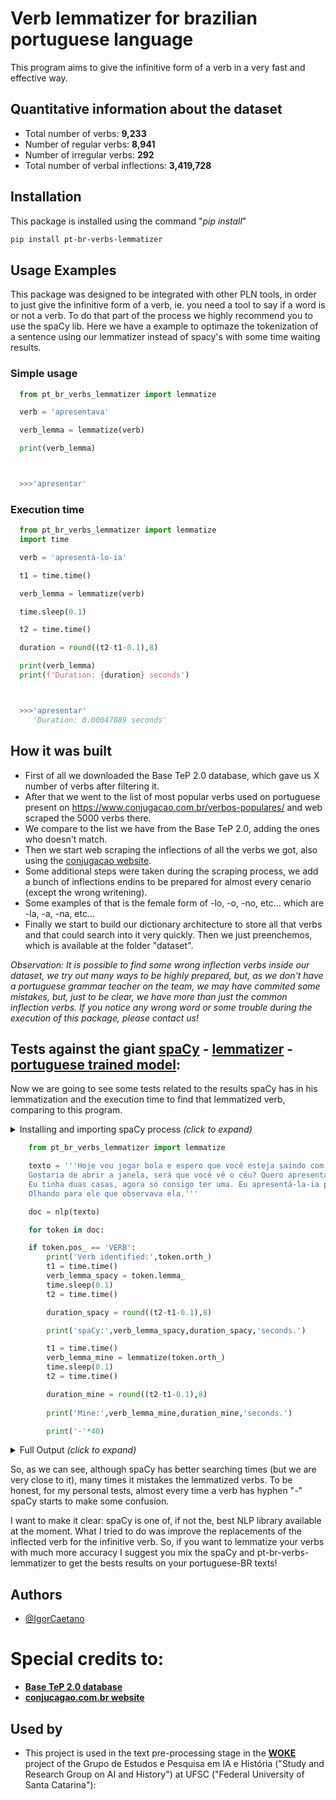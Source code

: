 # Verb lemmatizer for brazilian portuguese language

This program aims to give the infinitive form of a verb in a very fast and effective way.

## Quantitative information about the dataset

- Total number of verbs: **9,233**
- Number of regular verbs: **8,941**
- Number of irregular verbs: **292**
- Total number of verbal inflections: **3,419,728**

## Installation

This package is installed using the command "*pip install*"
```bash
pip install pt-br-verbs-lemmatizer
```

## Usage Examples
This package was designed to be integrated with other PLN tools, in order to just give the infinitive form of a verb, ie. you need a tool to say if a word is or not a verb. To do that part of the process we highly recommend you to use the spaCy lib. Here we have a example to optimaze the tokenization of a sentence using our lemmatizer instead of spacy's with some time waiting results.

### Simple usage

```python
  from pt_br_verbs_lemmatizer import lemmatize

  verb = 'apresentava'

  verb_lemma = lemmatize(verb)

  print(verb_lemma)



  >>>'apresentar'
```

### Execution time

```python
  from pt_br_verbs_lemmatizer import lemmatize
  import time

  verb = 'apresentá-lo-ia'

  t1 = time.time()

  verb_lemma = lemmatize(verb)

  time.sleep(0.1)

  t2 = time.time()

  duration = round((t2-t1-0.1),8)

  print(verb_lemma)
  print(f'Duration: {duration} seconds')



  >>>'apresentar'
     'Duration: 0.00047889 seconds'
```

## How it was built
- First of all we downloaded the Base TeP 2.0 database, which gave us X number of verbs after filtering it. 
- After that we went to the list of most popular verbs used on portuguese present on https://www.conjugacao.com.br/verbos-populares/ and web scraped the 5000 verbs there.
- We compare to the list we have from the Base TeP 2.0, adding the ones who doesn't match.
- Then we start web scraping the inflections of all the verbs we got, also using the [conjugacao website](https://www.conjugacao.com.br).
- Some additional steps were taken during the scraping process, we add a bunch of inflections endins to be prepared for almost every cenario (except the wrong writening).
- Some examples of that is the female form of -lo, -o, -no, etc... which are -la, -a, -na, etc...
- Finally we start to build our dictionary architecture to store all that verbs and that could search into it very quickly. Then we just preenchemos, which is available at the folder "dataset".

_Observation: It is possible to find some wrong inflection verbs inside our dataset, we try out many ways to be highly prepared, but, as we don't have a portuguese grammar teacher on the team, we may have commited some mistakes, but, just to be clear, we have more than just the common inflection verbs. If you notice any wrong word or some trouble during the execution of this package, please contact us!_

## Tests against the giant **[spaCy](https://spacy.io/)** - **[lemmatizer](https://spacy.io/api/lemmatizer)** - **[portuguese trained model](https://spacy.io/models/pt)**:
Now we are going to see some tests related to the results spaCy has in his lemmatization and the execution time to find that lemmatized verb, comparing to this program.

<details>
  <summary>Installing and importing spaCy process  <i>(click to expand)</i></summary>
  <br><br>
  
  ```bash
  pip install -U spacy
  pip install -U spacy-lookups-data
  python -m spacy download pt_core_news_lg
  
  import spacy
  nlp = spacy.load('pt_core_news_lg',enable=["tok2vec","lemmatizer","morphologizer"])
  ```
</details>

```python
    from pt_br_verbs_lemmatizer import lemmatize

    texto = '''Hoje vou jogar bola e espero que você esteja saindo com seus amigos também.
    Gostaria de abrir a janela, será que você vê o céu? Quero apresentá-la para meus pais.
    Eu tinha duas casas, agora só consigo ter uma. Eu apresentá-la-ia para vocês ontem!
    Olhando para ele que observava ela.'''

    doc = nlp(texto)

    for token in doc:

    if token.pos_ == 'VERB':
        print('Verb identified:',token.orth_)
        t1 = time.time()
        verb_lemma_spacy = token.lemma_
        time.sleep(0.1)
        t2 = time.time()

        duration_spacy = round((t2-t1-0.1),8)

        print('spaCy:',verb_lemma_spacy,duration_spacy,'seconds.')

        t1 = time.time()
        verb_lemma_mine = lemmatize(token.orth_)
        time.sleep(0.1)
        t2 = time.time()

        duration_mine = round((t2-t1-0.1),8)
        
        print('Mine:',verb_lemma_mine,duration_mine,'seconds.')

        print('-'*40)
```
<details>
  <summary>Full Output  <i>(click to expand)</i></summary>
  <br><br>
  
  ```python
    Verb identified: jogar
    spaCy: jogar 0.00021591 seconds.
    Mine: jogar 0.00191703 seconds.
    ----------------------------------------
    Verb identified: espero
    spaCy: esperar 0.00014153 seconds.
    Mine: esperar 0.00021949 seconds.
    ----------------------------------------
    Verb identified: saindo
    spaCy: sair 0.00013509 seconds.
    Mine: sair 0.0001792 seconds.
    ----------------------------------------
    Verb identified: Gostaria
    spaCy: Gostaria 0.00014081 seconds.
    Mine: gostar 0.00018969 seconds.
    ----------------------------------------
    Verb identified: abrir
    spaCy: abrir 0.0001389 seconds.
    Mine: abrir 0.00023022 seconds.
    ----------------------------------------
    Verb identified: será
    spaCy: ser 0.00020018 seconds.
    Mine: ser 0.00017014 seconds.
    ----------------------------------------
    Verb identified: vê
    spaCy: ver 6.261e-05 seconds.
    Mine: ver 0.00018539 seconds.
    ----------------------------------------
    Verb identified: Quero
    spaCy: querer 0.00096145 seconds.
    Mine: querer 0.0001966 seconds.
    ----------------------------------------
    Verb identified: apresentá-la
    spaCy: apresentá-la 0.00013962 seconds.
    Mine: apresentar 0.00027146 seconds.
    ----------------------------------------
    Verb identified: tinha
    spaCy: ter 0.00013342 seconds.
    Mine: ter 0.00016847 seconds.
    ----------------------------------------
    Verb identified: consigo
    spaCy: consigo 0.00016179 seconds.
    Mine: conseguir 0.00019159 seconds.
    ----------------------------------------
    Verb identified: ter
    spaCy: ter 0.00014439 seconds.
    Mine: ter 0.00023308 seconds.
    ----------------------------------------
    Verb identified: apresentá-la-ia
    spaCy: apresentá-la-ia 5.569e-05 seconds.
    Mine: apresentar 0.00023594 seconds.
    ----------------------------------------
    Verb identified: Olhando
    spaCy: Olhando 0.00017633 seconds.
    Mine: olhar 0.00023808 seconds.
    ----------------------------------------
    Verb identified: observava
    spaCy: observar 0.00013556 seconds.
    Mine: observar 0.00020494 seconds.
    ----------------------------------------
  ```
</details>

So, as we can see, although spaCy has better searching times (but we are very close to it), many times it mistakes the lemmatized verbs. To be honest, for my personal tests, almost every time a verb has hyphen "-" spaCy starts to make some confusion. 

I want to make it clear: spaCy is one of, if not the, best NLP library available at the moment. What I tried to do was improve the replacements of the inflected verb for the infinitive verb. So, if you want to lemmatize your verbs with much more accuracy I suggest you mix the spaCy and pt-br-verbs-lemmatizer to get the bests results on your portuguese-BR texts!

## Authors

- [@IgorCaetano](https://github.com/IgorCaetano)


# Special credits to:
- **[Base TeP 2.0 database](http://www.nilc.icmc.usp.br/tep2/)**
- **[conjucagao.com.br website](https://www.conjugacao.com.br/)**

## Used by

- This project is used in the text pre-processing stage in the **[WOKE](https://github.com/iaehistoriaUFSC/Repositorio_UFSC)** project of the Grupo de Estudos e Pesquisa em IA e História ("Study and Research Group on AI and History") at UFSC ("Federal University of Santa Catarina"):